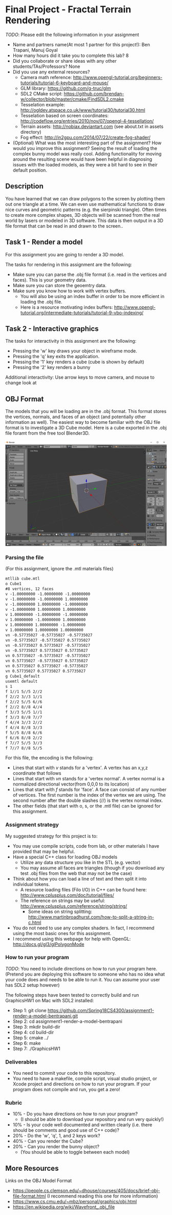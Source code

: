 # Final Project - Fractal Terrain Rendering

*TODO*: Please edit the following information in your assignment

* Name and partners name(At most 1 partner for this project!): Ben Trapani, Manuj Goyal
* How many hours did it take you to complete this lab? 8
* Did you collaborate or share ideas with any other students/TAs/Professors? None
* Did you use any external resources? 
  * Camera math reference: http://www.opengl-tutorial.org/beginners-tutorials/tutorial-6-keyboard-and-mouse/
  * GLM library: https://github.com/g-truc/glm
  * SDL2 CMake script: https://github.com/brendan-w/collector/blob/master/cmake/FindSDL2.cmake
  * Tesselation example: http://ogldev.atspace.co.uk/www/tutorial30/tutorial30.html
  * Tesselation based on screen coordinates: http://codeflow.org/entries/2010/nov/07/opengl-4-tessellation/
  * Terrain assets: http://nobiax.deviantart.com (see about.txt in assets directory)
  * Fog effect: http://in2gpu.com/2014/07/22/create-fog-shader/
* (Optional) What was the most interesting part of the assignment? How would you improve this assignment?
  Seeing the result of loading the complex bunny model was really cool. Adding
  functionality for moving around the resulting scene would have been helpful in diagnosing issues with
  the loaded models, as they were a bit hard to see in their default position.
## Description

You have learned that we can draw polygons to the screen by plotting them out one triangle at a time. We can even use mathematical functions to draw nice curves and geometric patterns (e.g. the sierpinski triangle).  Often times to create more complex shapes, 3D objects will be scanned from the real world by lasers or modeled in 3D software.  This data is then output in a 3D file format that can be read in and drawn to the screen..
  
## Task 1 - Render a model

For this assignment you are going to render a 3D model. 

The tasks for rendering in this assignment are the following:
- Make sure you can parse the .obj file format (i.e. read in the vertices and faces). This is your geometry data.
- Make sure you can store the geoemtry data.
- Make sure you know how to work with vertex buffers.
  - You will also be using an index buffer in order to be more efficient in loading the .obj file.
  - Here is a resource motivating index buffers: http://www.opengl-tutorial.org/intermediate-tutorials/tutorial-9-vbo-indexing/

## Task 2 - Interactive graphics

The tasks for interactivity in this assignment are the following:
- Pressing the 'w' key draws your object in wireframe mode.
- Pressing the 'q' key exits the application.
- Pressing the '1' key renders a cube (cube is shown by default)
- Pressing the '2' key renders a bunny

Additional interactivity:
Use arrow keys to move camera, and mouse to change look at

## OBJ Format

The models that you will be loading are in the .obj format. This format stores the vertices, normals, and faces of an object (and potentially other information as well). The easiest way to become familiar with the OBJ file format is to investigate a 3D Cube model. Here is a cube exported in the .obj file foramt from the free tool Blender3D.

![Alt text](/media/cube.png?raw=true "Cube in Blender3D")

### Parsing the file

(For this assignment, ignore the .mtl materials files)
```
mtllib cube.mtl
o Cube1
#8 vertices, 12 faces
v -1.00000000 -1.00000000 -1.00000000
v -1.00000000 -1.00000000 1.00000000
v -1.00000000 1.00000000 -1.00000000
v -1.00000000 1.00000000 1.00000000
v 1.00000000 -1.00000000 -1.00000000
v 1.00000000 -1.00000000 1.00000000
v 1.00000000 1.00000000 -1.00000000
v 1.00000000 1.00000000 1.00000000
vn -0.57735027 -0.57735027 -0.57735027
vn -0.57735027 -0.57735027 0.57735027
vn -0.57735027 0.57735027 -0.57735027
vn -0.57735027 0.57735027 0.57735027
vn 0.57735027 -0.57735027 -0.57735027
vn 0.57735027 -0.57735027 0.57735027
vn 0.57735027 0.57735027 -0.57735027
vn 0.57735027 0.57735027 0.57735027
g Cube1_default
usemtl default
s 1
f 1//1 5//5 2//2
f 2//2 3//3 1//1
f 2//2 5//5 6//6
f 2//2 8//8 4//4
f 3//3 5//5 1//1
f 3//3 8//8 7//7
f 4//4 3//3 2//2
f 4//4 8//8 3//3
f 5//5 8//8 6//6
f 6//6 8//8 2//2
f 7//7 5//5 3//3
f 7//7 8//8 5//5
```

For this file, the encoding is the following:
* Lines that start with *v* stands for a 'vertex'. A vertex has an x,y,z coordinate that follows
* Lines that start with *vn* stands for a 'vertex normal'. A vertex normal is a normalized directional vector(from 0,0,0 to its location)
* Lines that start with *f* stands for 'face'. A face can consist of any number of vertices. The first number is the index of the vertex we are using. The second number after the double slashes (//) is the vertex normal index.
* The other fields (that start with o, s, or the .mtl file) can be ignored for this assignment.

### Assignment strategy

My suggested strategy for this project is to:

* You may use compile scripts, code from lab, or other materials I have provided that may be helpful.
* Have a special C++ class for loading OBJ models
  * Utilize any data structure you like in the STL (e.g. vector)
  * You may assume all faces are triangles (though if you download any test .obj files from the web that may not be the case)
* Think about how you can load a line of text and then split it into individual tokens.
  * A resource loading files (Filo I/O) in C++ can be found here: http://www.cplusplus.com/doc/tutorial/files/
  * The reference on strings may be useful: http://www.cplusplus.com/reference/string/string/
    * Some ideas on string splitting: http://www.martinbroadhurst.com/how-to-split-a-string-in-c.html
* You do not need to use any complex shaders. In fact, I recommend using the most basic ones for this assignment.
* I recommend using this webpage for help with OpenGL: http://docs.gl/gl3/glPolygonMode

### How to run your program

*TODO*: You need to include directions on how to run your program here. 
(Pretend you are deploying this software to someone who has no idea what your code does and needs to be able to run it. You can assume your user has SDL2 setup however)

The following steps have been tested to correctly build and run GraphicsHW1 on Mac with SDL2 installed:
* Step 1: git clone https://github.com/Spring18CS4300/assignment1-render-a-model-bentrapani.git
* Step 2: cd assignment1-render-a-model-bentrapani
* Step 3: mkdir build-dir
* Step 4: cd build-dir
* Step 5: cmake ../
* Step 6: make
* Step 7: ./GraphicsHW1

### Deliverables

* You need to commit your code to this repository.
* You need to have a makefile, compile script, visual studio project, or Xcode project and directions on how to run your program. If your program does not compile and run, you get a zero!

### Rubric

* 10% - Do you have directions on how to run your program? 
  * (I should be able to download your repository and run very quickly!)
* 10% - Is your code well documented and written clearly (i.e. there should be comments and good use of C++ code)?
* 20% - Do the 'w', 'q', 1, and 2 keys work?
* 40% - Can you render the Cube?
* 20% - Can you render the bunny object?
  * (You should be able to toggle between each model)

## More Resources

Links on the OBJ Model Format
* https://people.cs.clemson.edu/~dhouse/courses/405/docs/brief-obj-file-format.html (I recommend reading this one for more information)
* https://www.cs.cmu.edu/~mbz/personal/graphics/obj.html
* https://en.wikipedia.org/wiki/Wavefront_.obj_file
